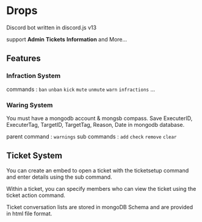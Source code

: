 # Drops
 Discord bot written in discord.js v13
 
support **Admin** **Tickets** **Information** and More...


## Features


### Infraction System

commands : `ban` `unban` `kick` `mute` `unmute` `warn` `infractions` ...


### Waring System

You must have a mongodb account & mongsb compass.
Save ExecuterID, ExecuterTag, TargetID, TargetTag, Reason, Date in mongodb database.

parent command : `warnings`
sub commands : `add` `check` `remove` `clear`


## Ticket System
You can create an embed to open a ticket with the ticketsetup command and enter details using the sub command. 

Within a ticket, you can specify members who can view the ticket using the ticket action command. 

Ticket conversation lists are stored in mongoDB Schema and are provided in html file format.
